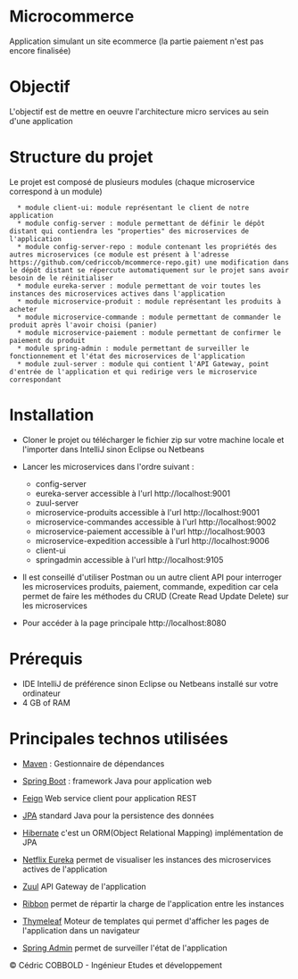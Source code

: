 # Microcommerce
  Application simulant un site ecommerce (la partie paiement n'est pas encore finalisée)

# Objectif
  L'objectif est de mettre en oeuvre l'architecture micro services au sein d'une application
  
# Structure du projet
   Le projet est composé de plusieurs modules (chaque microservice correspond à un module)

      * module client-ui: module représentant le client de notre application      
      * module config-server : module permettant de définir le dépôt distant qui contiendra les "properties" des microservices de l'application
      * module config-server-repo : module contenant les propriétés des autres microservices (ce module est présent à l'adresse https://github.com/cedriccob/mcommerce-repo.git) une modification dans le dépôt distant se répercute automatiquement sur le projet sans avoir besoin de le réinitialiser
      * module eureka-server : module permettant de voir toutes les instances des microservices actives dans l'application
      * module microservice-produit : module représentant les produits à acheter
      * module microservice-commande : module permettant de commander le produit après l'avoir choisi (panier)
      * module microservice-paiement : module permettant de confirmer le paiement du produit
      * module spring-admin : module permettant de surveiller le fonctionnement et l'état des microservices de l'application
      * module zuul-server : module qui contient l'API Gateway, point d'entrée de l'application et qui redirige vers le microservice correspondant
      


# Installation
*   Cloner le projet ou télécharger le fichier zip sur votre machine locale et l'importer dans IntelliJ sinon Eclipse ou Netbeans 

*   Lancer les microservices dans l'ordre suivant : 
    *  config-server 
    *  eureka-server accessible à l'url http://localhost:9001
    *  zuul-server 
    *  microservice-produits accessible à l'url http://localhost:9001
    *  microservice-commandes accessible à l'url http://localhost:9002
    *  microservice-paiement accessible à l'url http://localhost:9003
    *  microservice-expedition accessible à l'url http://localhost:9006
    *  client-ui
    *  springadmin accessible à l'url http://localhost:9105

*   Il est conseillé d'utiliser Postman ou un autre client API pour interroger les microservices produits, paiement, commande, expedition car cela permet de faire les méthodes du CRUD (Create Read Update Delete) sur les microservices

*   Pour accéder à la page principale http://localhost:8080 
 
# Prérequis
  * IDE IntelliJ de préférence sinon Eclipse ou Netbeans installé sur votre ordinateur
  * 4 GB of RAM


# Principales technos utilisées
* [Maven](https://maven.apache.org/) : Gestionnaire de dépendances

* [Spring Boot](http://spring.io/projects/spring-boot) : framework Java pour application web

* [Feign](https://cloud.spring.io/spring-cloud-netflix/multi/multi_spring-cloud-feign.html) Web service client pour application REST

* [JPA](https://docs.spring.io/spring-data/jpa/docs/current/reference/html/) standard Java pour la persistence des données 

* [Hibernate](http://hibernate.org/) c'est un ORM(Object Relational Mapping) implémentation de JPA 

* [Netflix Eureka](https://cloud.spring.io/spring-cloud-netflix/) permet de visualiser les instances des microservices actives de l'application

* [Zuul](https://cloud.spring.io/spring-cloud-netflix/multi/multi__router_and_filter_zuul.html) API Gateway de l'application

* [Ribbon](https://cloud.spring.io/spring-cloud-netflix/multi/multi_spring-cloud-ribbon.html) permet de répartir la charge de l'application entre les instances 

* [Thymeleaf](https://www.thymeleaf.org/) Moteur de templates qui permet d'afficher les pages de l'application dans un navigateur

* [Spring Admin](https://codecentric.github.io/spring-boot-admin/1.5.7/) permet de surveiller l'état de l'application


&copy; Cédric COBBOLD - Ingénieur Etudes et développement
